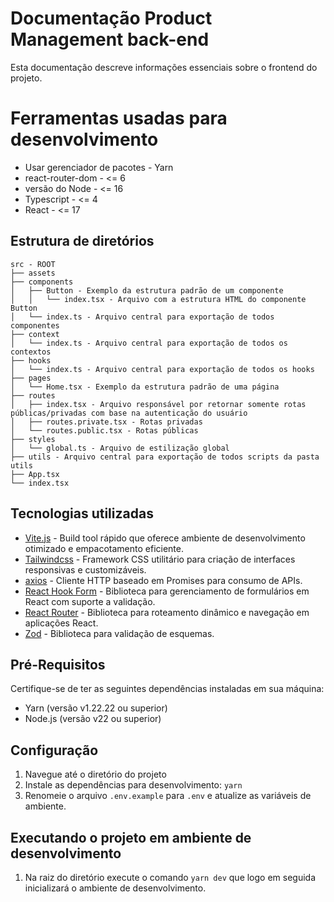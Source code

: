 # Documentação Product Management back-end

Esta documentação descreve informações essenciais sobre o frontend do projeto.

# Ferramentas usadas para desenvolvimento

- Usar gerenciador de pacotes - Yarn
- react-router-dom - <= 6
- versão do Node - <= 16
- Typescript - <= 4
- React - <= 17

## Estrutura de diretórios

```
src - ROOT
├── assets
├── components
│   ├── Button - Exemplo da estrutura padrão de um componente
│   │   └── index.tsx - Arquivo com a estrutura HTML do componente Button
│   └── index.ts - Arquivo central para exportação de todos componentes
├── context
│   └── index.ts - Arquivo central para exportação de todos os contextos
├── hooks
│   └── index.ts - Arquivo central para exportação de todos os hooks
├── pages
│   └── Home.tsx - Exemplo da estrutura padrão de uma página
├── routes
│   ├── index.tsx - Arquivo responsável por retornar somente rotas públicas/privadas com base na autenticação do usuário
│   ├── routes.private.tsx - Rotas privadas
│   └── routes.public.tsx - Rotas públicas
├── styles
│   └── global.ts - Arquivo de estilização global
├── utils - Arquivo central para exportação de todos scripts da pasta utils
├── App.tsx
└── index.tsx
```

## Tecnologias utilizadas

- [Vite.js](https://vite.dev/) - Build tool rápido que oferece ambiente de desenvolvimento otimizado e empacotamento eficiente.
- [Tailwindcss](https://tailwindcss.com/) - Framework CSS utilitário para criação de interfaces responsivas e customizáveis.
- [axios](https://axios-http.com/) - Cliente HTTP baseado em Promises para consumo de APIs.
- [React Hook Form](https://www.react-hook-form.com/) - Biblioteca para gerenciamento de formulários em React com suporte a validação.
- [React Router](https://reactrouter.com/) - Biblioteca para roteamento dinâmico e navegação em aplicações React.
- [Zod](https://github.com/colinhacks/zod) - Biblioteca para validação de esquemas.

## Pré-Requisitos

Certifique-se de ter as seguintes dependências instaladas em sua máquina:

- Yarn (versão v1.22.22 ou superior)
- Node.js (versão v22 ou superior)

## Configuração

1. Navegue até o diretório do projeto
2. Instale as dependências para desenvolvimento: `yarn`
3. Renomeie o arquivo `.env.example` para `.env` e atualize as variáveis de ambiente.

## Executando o projeto em ambiente de desenvolvimento

1. Na raiz do diretório execute o comando `yarn dev` que logo em seguida inicializará o ambiente de desenvolvimento.
